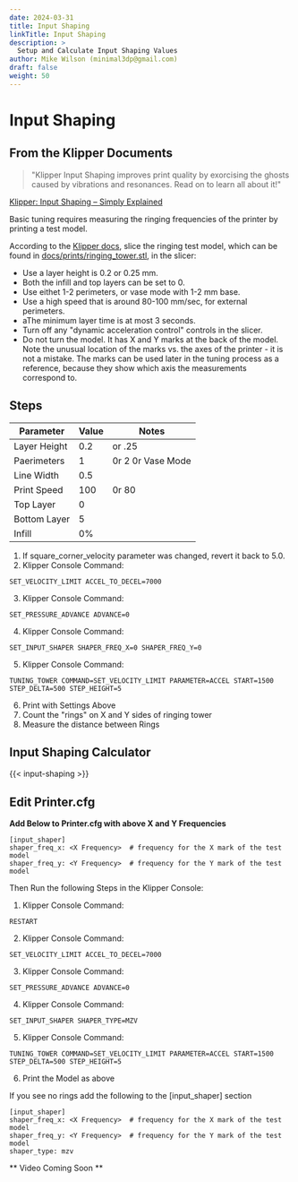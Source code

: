 ```yaml
---
date: 2024-03-31
title: Input Shaping
linkTitle: Input Shaping
description: >
  Setup and Calculate Input Shaping Values
author: Mike Wilson (minimal3dp@gmail.com)
draft: false
weight: 50
---
```


# Input Shaping

## From the Klipper Documents

> "Klipper Input Shaping improves print quality by exorcising the ghosts caused by vibrations and resonances. Read on to learn all about it!"

[Klipper: Input Shaping – Simply Explained](https://all3dp.com/2/klipper-input-shaping-simply-explained/)

Basic tuning requires measuring the ringing frequencies of the printer by printing a test model.

According to the [Klipper docs](https://www.klipper3d.org/Resonance_Compensation.html), slice the ringing test model, which can be found in [docs/prints/ringing_tower.stl](https://www.klipper3d.org/prints/ringing_tower.stl), in the slicer:

- Use a layer height is 0.2 or 0.25 mm.
- Both the infill and top layers can be set to 0.
- Use eithet 1-2 perimeters, or vase mode with 1-2 mm base.
- Use a high speed that is around 80-100 mm/sec, for external perimeters.
- aThe minimum layer time is at most 3 seconds.
- Turn off any "dynamic acceleration control" controls in the slicer.
- Do not turn the model. It has X and Y marks at the back of the model. Note the unusual location of the marks vs. the axes of the printer - it is not a mistake. The marks can be used later in the tuning process as a reference, because they show which axis the measurements correspond to.

## Steps

| Parameter    | Value | Notes             |
| ------------ | ----- | ----------------- |
| Layer Height | 0.2   | or .25            |
| Paerimeters  | 1     | 0r 2 0r Vase Mode |
| Line Width   | 0.5   |                   |
| Print Speed  | 100   | 0r 80             |
| Top Layer    | 0     |                   |
| Bottom Layer | 5     |                   |
| Infill       | 0%    |                   |

1. If square_corner_velocity parameter was changed, revert it back to 5.0.
2. Klipper Console Command:

```
SET_VELOCITY_LIMIT ACCEL_TO_DECEL=7000
```

3. Klipper Console Command:

```
SET_PRESSURE_ADVANCE ADVANCE=0
```

4. Klipper Console Command:

```
SET_INPUT_SHAPER SHAPER_FREQ_X=0 SHAPER_FREQ_Y=0
```

5. Klipper Console Command:

```
TUNING_TOWER COMMAND=SET_VELOCITY_LIMIT PARAMETER=ACCEL START=1500 STEP_DELTA=500 STEP_HEIGHT=5
```

6. Print with Settings Above
7. Count the "rings" on X and Y sides of ringing tower
8. Measure the distance between Rings

## Input Shaping Calculator

{{< input-shaping >}}

## Edit Printer.cfg

**Add Below to Printer.cfg with above X and Y Frequencies**

```
[input_shaper]
shaper_freq_x: <X Frequency>  # frequency for the X mark of the test model
shaper_freq_y: <Y Frequency>  # frequency for the Y mark of the test model
```

Then Run the following Steps in the Klipper Console:

1. Klipper Console Command:

```
RESTART
```

2. Klipper Console Command:

```
SET_VELOCITY_LIMIT ACCEL_TO_DECEL=7000
```

3. Klipper Console Command:

```
SET_PRESSURE_ADVANCE ADVANCE=0
```

4. Klipper Console Command:

```
SET_INPUT_SHAPER SHAPER_TYPE=MZV
```

5. Klipper Console Command:

```
TUNING_TOWER COMMAND=SET_VELOCITY_LIMIT PARAMETER=ACCEL START=1500 STEP_DELTA=500 STEP_HEIGHT=5
```

6. Print the Model as above

If you see no rings add the following to the [input_shaper] section

```
[input_shaper]
shaper_freq_x: <X Frequency>  # frequency for the X mark of the test model
shaper_freq_y: <Y Frequency>  # frequency for the Y mark of the test model
shaper_type: mzv
```

** Video Coming Soon **
